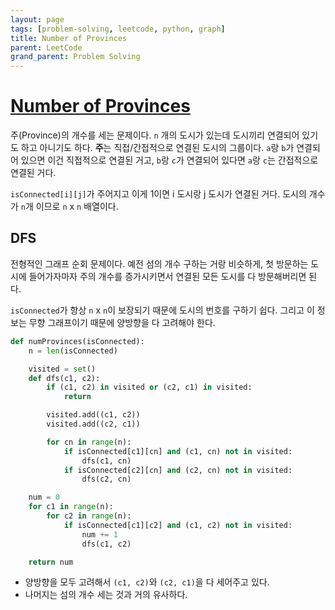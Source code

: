 ```yaml
---
layout: page
tags: [problem-solving, leetcode, python, graph]
title: Number of Provinces
parent: LeetCode
grand_parent: Problem Solving
---
```


# [Number of Provinces](https://leetcode.com/problems/number-of-provinces/)
 주(Province)의 개수를 세는 문제이다. `n` 개의 도시가 있는데 도시끼리
 연결되어 있기도 하고 아니기도 하다. **주**는 직접/간접적으로 연결된
 도시의 그룹이다. `a`랑 `b`가 연결되어 있으면 이건 직접적으로 연결된
 거고, `b`랑 `c`가 연결되어 있다면 `a`랑 `c`는 간접적으로 연결된 거다.

 `isConnected[i][j]`가 주어지고 이게 1이면 i 도시랑 j 도시가 연결된
 거다. 도시의 개수가 `n`개 이므로 `n` x `n` 배열이다.

## DFS
 전형적인 그래프 순회 문제이다. 예전 섬의 개수 구하는 거랑 비슷하게,
 첫 방문하는 도시에 들어가자마자 주의 개수를 증가시키면서 연결된 모든
 도시를 다 방문해버리면 된다.

 `isConnected`가 항상 `n` x `n`이 보장되기 때문에 도시의 번호를 구하기
 쉽다. 그리고 이 정보는 무향 그래프이기 때문에 양방향을 다 고려해야
 한다.

```python
def numProvinces(isConnected):
    n = len(isConnected)

    visited = set()
    def dfs(c1, c2):
        if (c1, c2) in visited or (c2, c1) in visited:
            return

        visited.add((c1, c2))
        visited.add((c2, c1))

        for cn in range(n):
            if isConnected[c1][cn] and (c1, cn) not in visited:
                dfs(c1, cn)
            if isConnected[c2][cn] and (c2, cn) not in visited:
                dfs(c2, cn)

    num = 0
    for c1 in range(n):
        for c2 in range(n):
            if isConnected[c1][c2] and (c1, c2) not in visited:
                num += 1
                dfs(c1, c2)

    return num
```

 - 양방향을 모두 고려해서 `(c1, c2)`와 `(c2, c1)`을 다 세어주고 있다.
 - 나머지는 섬의 개수 세는 것과 거의 유사하다.
